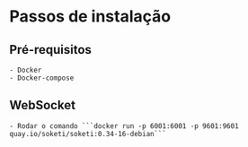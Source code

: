# Passos de instalação

## Pré-requisitos
    - Docker
    - Docker-compose

## WebSocket
    - Rodar o comando ```docker run -p 6001:6001 -p 9601:9601 quay.io/soketi/soketi:0.34-16-debian```



